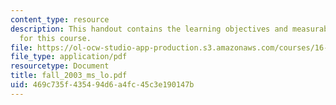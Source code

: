 ```yaml
---
content_type: resource
description: This handout contains the learning objectives and measurable outcomes
  for this course.
file: https://ol-ocw-studio-app-production.s3.amazonaws.com/courses/16-01-unified-engineering-i-ii-iii-iv-fall-2005-spring-2006/469c735f435494d6a4fc45c3e190147b_fall_2003_ms_lo.pdf
file_type: application/pdf
resourcetype: Document
title: fall_2003_ms_lo.pdf
uid: 469c735f-4354-94d6-a4fc-45c3e190147b
---
```

